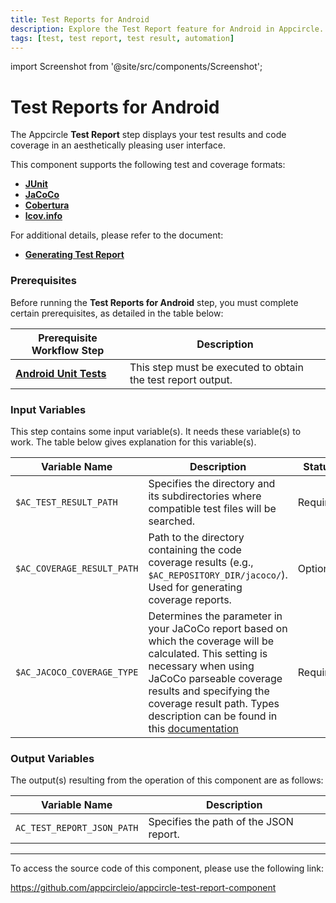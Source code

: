 ```yaml
---
title: Test Reports for Android
description: Explore the Test Report feature for Android in Appcircle. Understand how it presents test results and code coverage in a user-friendly interface.
tags: [test, test report, test result, automation]
---
```


import Screenshot from '@site/src/components/Screenshot';

# Test Reports for Android

The Appcircle **Test Report** step displays your test results and code coverage in an aesthetically pleasing user interface.

This component supports the following test and coverage formats:

- [**JUnit**](https://junit.org)
- [**JaCoCo**](https://www.jacoco.org)
- [**Cobertura**](https://cobertura.github.io/cobertura)
- [**lcov.info**](https://lcov-viewer.netlify.app)

For additional details, please refer to the document: 
- [**Generating Test Report**](/continuous-testing/android-testing/running-android-unit-tests#generating-test-report)

### Prerequisites

Before running the **Test Reports for Android** step, you must complete certain prerequisites, as detailed in the table below:

| Prerequisite Workflow Step                                   | Description                                                                   |
| ------------------------------------------------------------ | ----------------------------------------------------------------------------- |
| [**Android Unit Tests**](/workflows/android-specific-workflow-steps/android-unit-tests) | This step must be executed to obtain the test report output. |

<Screenshot url='https://cdn.appcircle.io/docs/assets/android-workflow-components-test-report_1.png'/>


### Input Variables

This step contains some input variable(s). It needs these variable(s) to work. The table below gives explanation for this variable(s).

<Screenshot url='https://cdn.appcircle.io/docs/assets/android-workflow-components-test-report_2.png'/>

| Variable Name            | Description                                                      | Status    |
| ------------------------ | ---------------------------------------------------------------- | --------- |
| `$AC_TEST_RESULT_PATH`    | Specifies the directory and its subdirectories where compatible test files will be searched. | Required  |
| `$AC_COVERAGE_RESULT_PATH`| Path to the directory containing the code coverage results (e.g., `$AC_REPOSITORY_DIR/jacoco/`). Used for generating coverage reports. | Optional  |
| `$AC_JACOCO_COVERAGE_TYPE`| Determines the parameter in your JaCoCo report based on which the coverage will be calculated. This setting is necessary when using JaCoCo parseable coverage results and specifying the coverage result path. Types description can be found in this [documentation](/continuous-testing/android-testing/running-android-unit-tests#jacoco-test-coverage) | Required  |


### Output Variables

The output(s) resulting from the operation of this component are as follows:

| Variable Name              | Description                                          |
| -------------------------- | ---------------------------------------------------- |
| `AC_TEST_REPORT_JSON_PATH` | Specifies the path of the JSON report.               |

---

To access the source code of this component, please use the following link:

https://github.com/appcircleio/appcircle-test-report-component